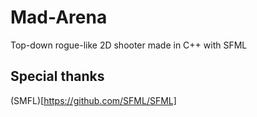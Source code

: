 # Mad-Arena
Top-down rogue-like 2D shooter made in C++ with SFML


## Special thanks
(SMFL)[https://github.com/SFML/SFML]